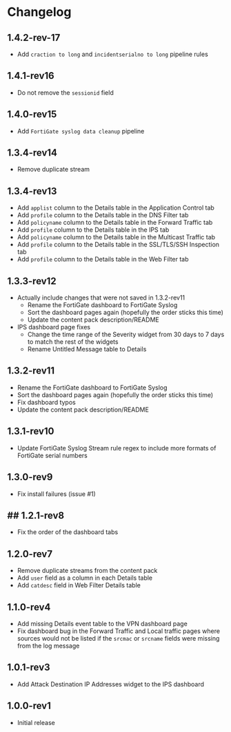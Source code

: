 # Changelog

## 1.4.2-rev-17

- Add `craction to long` and `incidentserialno to long` pipeline rules

## 1.4.1-rev16

- Do not remove the `sessionid` field

## 1.4.0-rev15

- Add `FortiGate syslog data cleanup` pipeline

## 1.3.4-rev14

- Remove duplicate stream

## 1.3.4-rev13

- Add `applist` column to the Details table in the Application Control tab
- Add `profile` column to the Details table in the DNS Filter tab
- Add `policyname` column to the Details table in the Forward Traffic tab
- Add `profile` column to the Details table in the IPS tab
- Add `policyname` column to the Details table in the Multicast Traffic tab
- Add `profile` column to the Details table in the SSL/TLS/SSH Inspection tab
- Add `profile` column to the Details table in the Web Filter tab

## 1.3.3-rev12

- Actually include changes that were not saved in 1.3.2-rev11
  - Rename the FortiGate dashboard to FortiGate Syslog
  - Sort the dashboard pages again (hopefully the order sticks this time)
  - Update the content pack description/README
- IPS dashboard page fixes
  - Change the time range of the Severity widget from 30 days to 7 days to match the rest of the widgets
  - Rename Untitled Message table to Details

## 1.3.2-rev11

- Rename the FortiGate dashboard to FortiGate Syslog
- Sort the dashboard pages again (hopefully the order sticks this time)
- Fix dashboard typos
- Update the content pack description/README

## 1.3.1-rev10

- Update FortiGate Syslog Stream rule regex to include more formats of FortiGate serial numbers

## 1.3.0-rev9

- Fix install failures (issue #1)

## ## 1.2.1-rev8

- Fix the order of the dashboard tabs

## 1.2.0-rev7

- Remove duplicate streams from the content pack
- Add `user` field as a column in each Details table
- Add `catdesc` field in Web Filter Details table

## 1.1.0-rev4

- Add missing Details event table to the VPN dashboard page
- Fix dashboard bug in the Forward Traffic and Local traffic pages where sources would not be listed if the `srcmac` or `srcname` fields were missing from the log message

## 1.0.1-rev3

- Add Attack Destination IP Addresses widget to the IPS dashboard

## 1.0.0-rev1

- Initial release
